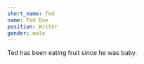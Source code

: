 ```yaml
---
short_name: Ted
name: Ted Doe
position: Writer
gender: male
---
```


Ted has been eating fruit since he was baby.